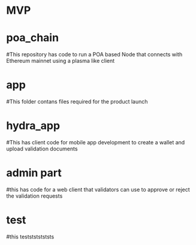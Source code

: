 # MVP

# poa_chain 
#This repository has code to run a POA based Node that connects with Ethereum mainnet using a plasma like client

# app
#This folder contans files required for the product launch

# hydra_app
#This has client code for mobile app development to create a wallet and upload validation documents

# admin part
#this has code for a web client that validators can use to approve or reject the validation requests

# test
#this teststststststs 